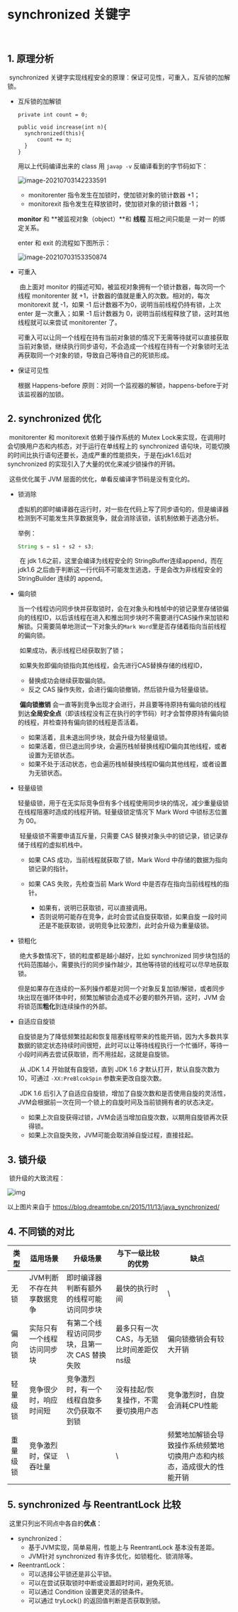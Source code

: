 # synchronized 关键字

​	

## 1. 原理分析

​	synchronized 关键字实现线程安全的原理：保证可见性，可重入，互斥锁的加解锁。

* 互斥锁的加解锁

  ```
  private int count = 0;
  
  public void increase(int n){
  	synchronized(this){
  		count += n;
  	}
  }
  ```

  

  用以上代码编译出来的 class 用 `javap -v` 反编译看到的字节码如下：

  ![image-20210703142233591](C:\Users\death\AppData\Roaming\Typora\typora-user-images\image-20210703142233591.png)

  * monitorenter 指令发生在加锁时，使加锁对象的锁计数器 +1；
  * monitorexit 指令发生在释放锁时，使加锁对象的锁计数器 -1；

  **monitor** 和 **被监视对象（object）**和 **线程** 互相之间只能是 一对一 的绑定关系。

  enter 和 exit 的流程如下图所示：

  ![image-20210703153350874](C:\Users\death\AppData\Roaming\Typora\typora-user-images\image-20210703153350874.png)





* 可重入

  ​	由上面对 monitor 的描述可知，被监视对象拥有一个锁计数器，每次同一个线程 monitorenter 就 +1，计数器的值就是重入的次数。相对的，每次 monitorexit 就 -1，如果 -1 后计数器不为0，说明当前线程仍持有锁，上次 enter 是一次重入；如果 -1 后计数器为 0，说明当前线程释放了锁，这时其他线程就可以来尝试 monitorenter 了。

  ​	可重入可以让同一个线程在持有当前对象锁的情况下无需等待就可以直接获取当前对象锁，继续执行同步语句，不会造成一个线程在持有一个对象锁时无法再获取同一个对象的锁，导致自己等待自己的死锁形成。

  

* 保证可见性

  根据 Happens-before 原则：对同一个监视器的解锁，happens-before于对该监视器的加锁。

  

## 2. synchronized 优化

​		monitorenter 和 monitorexit 依赖于操作系统的 Mutex Lock来实现，在调用时会切换用户态和内核态，对于运行在单线程上的 synchronized 语句块，可能切换的时间比执行语句还要长，造成严重的性能损失，于是在jdk1.6后对 synchronized 的实现引入了大量的优化来减少锁操作的开销。

​	这些优化属于 JVM 层面的优化，单看反编译字节码是没有变化的。

* 锁消除

  ​	虚拟机的即时编译器在运行时，对一些在代码上写了同步语句的，但是编译器检测到不可能发生共享数据竞争，就会消除该锁，该机制依赖于逃逸分析。

  举例：

  ```java
  String s = s1 + s2 + s3;
  ```

  ​	在 jdk 1.6之前，这里会编译为线程安全的 StringBuffer连续append，而在 jdk1.6 之后由于判断这一行代码不可能发生逃逸，于是会改为非线程安全的 StringBuilder 连续的 append。

  

* 偏向锁

  ​	当一个线程访问同步快并获取锁时，会在对象头和栈帧中的锁记录里存储锁偏向的线程ID，以后该线程在进入和推出同步块时不需要进行CAS操作来加锁和解锁。只需要简单地测试一下对象头的`Mark Word`里是否存储着指向当前线程的偏向锁。

  ​	如果成功，表示线程已经获取到了锁；

  ​	如果失败即偏向锁指向其他线程，会先进行CAS替换存储的线程ID，

  * 替换成功会继续获取偏向锁。
  * 反之 CAS 操作失败，会进行偏向锁撤销，然后锁升级为轻量级锁。

  ​	**偏向锁撤销** 会一直等到竞争出现才会进行，并且要等待原持有偏向锁的线程到达**全局安全点**（即该线程没有正在执行的字节码）时才会暂停原持有偏向锁的线程，并检查持有偏向锁的线程是否活着。

  * 如果活着，且未退出同步块，就会升级为轻量级锁。
  * 如果活着，但已退出同步块，会遍历栈帧替换线程ID偏向其他线程，或者设置为无锁状态。
  * 如果不处于活动状态，也会遍历栈帧替换线程ID偏向其他线程，或者设置为无锁状态。

  

* 轻量级锁

  ​	轻量级锁，用于在无实际竞争但有多个线程使用同步块的情况，减少重量级锁在线程阻塞时造成的线程开销。轻量级锁定情况下 Mark Word 中锁标志位置为 00。

  ​	轻量级锁不需要申请互斥量，只需要 CAS 替换对象头中的锁记录，锁记录存储于线程的虚拟机栈中。

  * 如果 CAS 成功，当前线程就获取了锁，Mark Word 中存储的数据为指向锁记录的指针。

  * 如果 CAS 失败，先检查当前 Mark Word 中是否存在指向当前线程栈的指针。
    * 如果有，说明已获取锁，可以直接调用。
    * 否则说明可能存在竞争，此时会尝试自旋获取锁，如果自旋 一段时间还是不能获取锁，说明竞争比较激烈，此时会升级为重量级锁。

  

* 锁粗化

  ​	绝大多数情况下，锁的粒度都是越小越好，比如 synchronized 同步块包括的代码范围越小，需要执行的同步操作越少，其他等待锁的线程可以尽早地获取锁。

  ​	但是如果存在连续的一系列操作都是对同一个对象反复加锁/解锁，或者同步块出现在循环体中时，频繁加解锁会造成不必要的额外开销，这时，JVM 会将锁范围**粗化**到连续操作的外部。

  

* 自适应自旋锁

  ​	自旋锁是为了降低频繁挂起和恢复阻塞线程带来的性能开销，因为大多数共享数据的锁定状态持续时间很短，此时可以让等待线程执行一个忙循环，等待一小段时间再去尝试获取锁，而不用挂起，这就是自旋锁。

  ​	从 JDK 1.4 开始就有自旋锁，直到 JDK 1.6 才默认打开，默认自旋次数为 10，可通过 `-XX:PreBlcokSpin` 参数来更改自旋次数。

  ​	JDK 1.6 后引入了自适应自旋锁，增加了自旋次数和是否使用自旋的灵活性，JVM会根据前一次在同一个锁上的自旋时间及当前锁拥有者的状态决定。

  * 如果上次自旋获得过锁，JVM会适当增加自旋次数，以期用自旋锁再次获得锁。
  * 如果上次自旋失败，JVM可能会取消掉自旋过程，直接挂起。



## 3. 锁升级

​	锁升级的大致流程：

![img](https://blog.dreamtobe.cn/img/java_synchronized.png)

以上图片来自于 https://blog.dreamtobe.cn/2015/11/13/java_synchronized/



## 4. 不同锁的对比

| 类型     | 适用场景                   | 升级场景                                      | 与下一级比较的优势                      | 缺点                                                         |
| -------- | -------------------------- | --------------------------------------------- | --------------------------------------- | ------------------------------------------------------------ |
| 无锁     | JVM判断不存在共享数据竞争  | 即时编译器判断有额外的线程可能访问同步块      | 最快的执行时间                          | \                                                            |
| 偏向锁   | 实际只有一个线程访问同步块 | 有第二个线程访问同步块，且第一次 CAS 替换失败 | 最多只有一次CAS，与无锁比时间差距仅ns级 | 偏向锁撤销会有较大开销                                       |
| 轻量级锁 | 竞争很少时，响应时间短     | 竞争激烈时，有一个线程自旋多次仍获取不到锁    | 没有挂起/恢复操作，不需要切换用户态     | 竞争激烈时，自旋会消耗CPU性能                                |
| 重量级锁 | 竞争激烈时，保证吞吐量     | \                                             | \                                       | 频繁地加解锁会导致操作系统频繁地切换用户态和内核态，造成很大的性能开销 |



## 5. synchronized 与 ReentrantLock 比较

​	这里只列出不同点中各自的**优点**：

* synchronized：
  * 基于JVM实现，简单易用，性能上与 ReentrantLock 基本没有差距。
  * JVM针对 synchronized 有许多优化，如锁粗化、锁消除等。
* ReentrantLock：
  * 可以选择公平锁还是非公平锁。
  * 可以在尝试获取锁时中断或设置超时时间，避免死锁。
  * 可以通过 Condition 设置更灵活的锁条件。
  * 可以通过 tryLock() 的返回值判断是否获取到锁。


